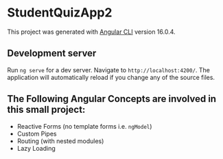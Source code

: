 # StudentQuizApp2

This project was generated with [Angular CLI](https://github.com/angular/angular-cli) version 16.0.4.

## Development server

Run `ng serve` for a dev server. Navigate to `http://localhost:4200/`. The application will automatically reload if you change any of the source files.

## The Following Angular Concepts are involved in this small project:

- Reactive Forms (no template forms i.e. `ngModel`)
- Custom Pipes
- Routing (with nested modules)
- Lazy Loading